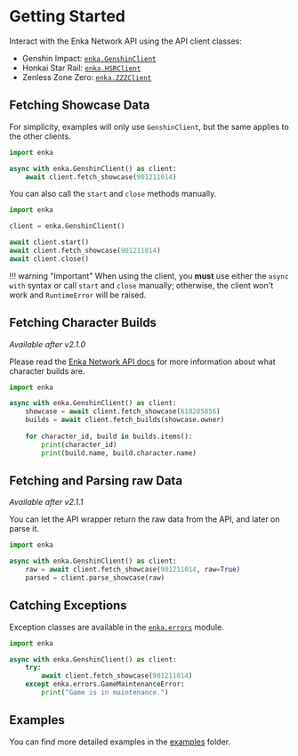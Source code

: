 # Getting Started

Interact with the Enka Network API using the API client classes:

- Genshin Impact: [`enka.GenshinClient`](./reference/gi/client.md)
- Honkai Star Rail: [`enka.HSRClient`](./reference/hsr/client.md)
- Zenless Zone Zero: [`enka.ZZZClient`](./reference/zzz/client.md)

## Fetching Showcase Data

For simplicity, examples will only use `GenshinClient`, but the same applies to the other clients.

```py
import enka

async with enka.GenshinClient() as client:
    await client.fetch_showcase(901211014)
```

You can also call the `start` and `close` methods manually.

```py
import enka

client = enka.GenshinClient()

await client.start()
await client.fetch_showcase(901211014)
await client.close()
```

!!! warning "Important"
    When using the client, you **must** use either the `async with` syntax or call `start` and `close` manually; otherwise, the client won't work and `RuntimeError` will be raised.

## Fetching Character Builds

*Available after v2.1.0*  
  
Please read the [Enka Network API docs](https://api.enka.network/#/api?id=profile-endpoints) for more information about what character builds are.  

```py
import enka

async with enka.GenshinClient() as client:
    showcase = await client.fetch_showcase(618285856)
    builds = await client.fetch_builds(showcase.owner)
    
    for character_id, build in builds.items():
        print(character_id)
        print(build.name, build.character.name)
```

## Fetching and Parsing raw Data

*Available after v2.1.1*  
  
You can let the API wrapper return the raw data from the API, and later on parse it.

```py
import enka

async with enka.GenshinClient() as client:
    raw = await client.fetch_showcase(901211014, raw=True)
    parsed = client.parse_showcase(raw)
```

## Catching Exceptions

Exception classes are available in the [`enka.errors`](./reference/errors.md) module.

```py
import enka

async with enka.GenshinClient() as client:
    try:
        await client.fetch_showcase(901211014)
    except enka.errors.GameMaintenanceError:
        print("Game is in maintenance.")
```

## Examples

You can find more detailed examples in the [examples](https://github.com/seriaati/enka-py/tree/main/examples) folder.
